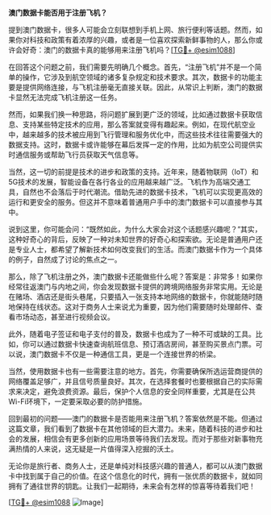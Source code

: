 **澳门数据卡能否用于注册飞机？**

提到澳门数据卡，很多人可能会立刻联想到手机上网、旅行便利等话题。然而，如果你对科技和政策有着浓厚的兴趣，或者是一位喜欢探索新鲜事物的人，那么你或许会好奇：澳门的数据卡真的能够用来注册飞机吗？[[TG💪+ @esim1088](https://t.me/s/esim1088)]

在回答这个问题之前，我们需要先明确几个概念。首先，“注册飞机”并不是一个简单的操作，它涉及到航空领域的诸多复杂规定和技术要求。其次，数据卡的功能主要是提供网络连接，与飞机注册毫无直接关联。因此，从常识上判断，澳门的数据卡显然无法完成飞机注册这一任务。

然而，如果我们换一种思路，将问题扩展到更广泛的领域，比如通过数据卡获取信息、支持某些特定技术的应用，那么答案就变得有趣起来。例如，在现代航空业中，越来越多的技术被应用到飞行管理和服务优化中，而这些技术往往需要强大的数据支持。这时，数据卡或许能够在幕后发挥一定的作用，比如为航空公司提供实时通信服务或帮助飞行员获取天气信息等。

当然，这一切的前提是技术的进步和政策的支持。近年来，随着物联网（IoT）和5G技术的发展，智能设备在各行各业的应用越来越广泛。飞机作为高端交通工具，自然也不会落后于时代潮流。借助先进的数据卡技术，飞机可以实现更高效的运行和更安全的服务。但这并不意味着普通用户手中的澳门数据卡可以直接参与其中。

说到这里，你可能会问：“既然如此，为什么大家会对这个话题感兴趣呢？”其实，这种好奇心的背后，反映了一种对未知世界的好奇心和探索欲。无论是普通用户还是专业人士，都希望了解新技术如何改变我们的生活。而澳门数据卡作为一个具体的例子，自然成了讨论的焦点之一。

那么，除了飞机注册之外，澳门数据卡还能做些什么呢？答案是：非常多！如果你经常往返澳门与内地之间，你会发现数据卡提供的跨境网络服务非常实用。无论是在赌场、酒店还是街头巷尾，只要插入一张支持本地网络的数据卡，你就能随时随地保持在线状态。这对于商务人士来说尤为重要，因为他们需要随时处理邮件、查看市场动态，甚至进行视频会议。

此外，随着电子签证和电子支付的普及，数据卡也成为了一种不可或缺的工具。比如，你可以通过数据卡快速查询航班信息、预订酒店房间，甚至购买景点门票。可以说，澳门数据卡不仅是一种通信工具，更是一个连接世界的桥梁。

当然，使用数据卡也有一些需要注意的地方。首先，你需要确保所选运营商提供的网络覆盖足够广，并且信号质量良好。其次，在选择套餐时也要根据自己的实际需求来决定，避免浪费资源。最后，保护个人信息的安全同样重要，尤其是在公共Wi-Fi环境下，一定要采取必要的防护措施。

回到最初的问题——澳门的数据卡是否能用来注册飞机？答案依然是不能。但通过这篇文章，我们看到了数据卡在其他领域的巨大潜力。未来，随着科技的进步和社会的发展，相信会有更多创新的应用场景等待我们去发现。而对于那些对新事物充满热情的人来说，这无疑是一片值得深入挖掘的沃土。

无论你是旅行者、商务人士，还是单纯对科技感兴趣的普通人，都可以从澳门数据卡中找到属于自己的价值。在这个信息化的时代，拥有一张优质的数据卡，就如同拥有了通往世界的钥匙。让我们一起期待，未来会有怎样的惊喜等待着我们吧！

[[TG💪+ @esim1088](https://t.me/s/esim1088) ![Image](https://i.postimg.cc/4NQfJmqS/Snipaste-2025-05-13-00-14-12.png)]